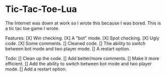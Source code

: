 # Tic-Tac-Toe-Lua
The Internet was down at work so I wrote this because I was bored.
This is a tic tac toe game I wrote.

Features:
[X] Win checking.
[X] A "bot" mode.
[X] Spot checking.
[X] Ugly code.
[X] Some comments.
[] Cleaned code.
[] The ability to switch between bot mode and two player mode.
[] A restart option.

Todo:
[] Clean up the code.
[] Add better/more comments.
[] Make it more efficient.
[] Add the ability to switch between bot mode and two player mode.
[] Add a restart option.
